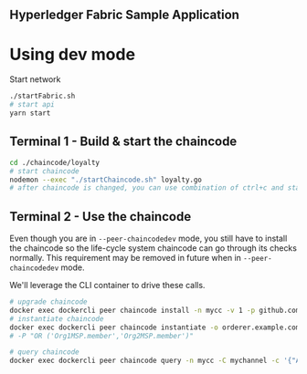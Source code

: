 ## Hyperledger Fabric Sample Application

# Using dev mode

Start network

```sh
./startFabric.sh
# start api
yarn start
```

## **Terminal 1 - Build & start the chaincode**

```sh
cd ./chaincode/loyalty
# start chaincode
nodemon --exec "./startChaincode.sh" loyalty.go
# after chaincode is changed, you can use combination of ctrl+c and start again
```

## **Terminal 2 - Use the chaincode**

Even though you are in `--peer-chaincodedev` mode, you still have to install the
chaincode so the life-cycle system chaincode can go through its checks normally.
This requirement may be removed in future when in `--peer-chaincodedev` mode.

We'll leverage the CLI container to drive these calls.

```sh
# upgrade chaincode
docker exec dockercli peer chaincode install -n mycc -v 1 -p github.com/chaincode/loyalty
# instantiate chaincode
docker exec dockercli peer chaincode instantiate -o orderer.example.com:7050 -C mychannel -n mycc -v 1 -c '{"Args":[]}'
# -P "OR ('Org1MSP.member','Org2MSP.member')"

# query chaincode
docker exec dockercli peer chaincode query -n mycc -C mychannel -c '{"Args":["ping"]}'
```
